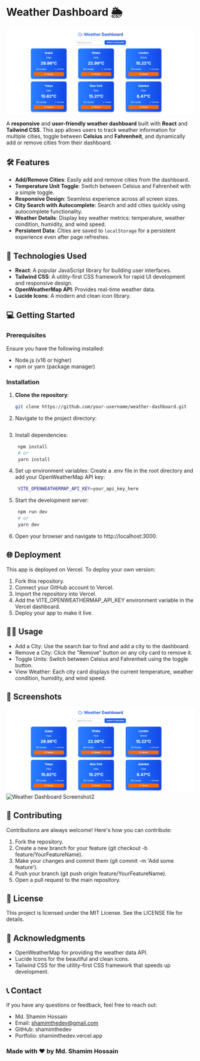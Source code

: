 # Weather Dashboard 🌦️

![Weather Dashboard Screenshot](./src/assets/dashboard-ss-01.png)

A **responsive** and **user-friendly weather dashboard** built with **React** and **Tailwind CSS**. This app allows users to track weather information for multiple cities, toggle between **Celsius** and **Fahrenheit**, and dynamically add or remove cities from their dashboard.

## 🛠️ Features

- **Add/Remove Cities**: Easily add and remove cities from the dashboard.
- **Temperature Unit Toggle**: Switch between Celsius and Fahrenheit with a simple toggle.
- **Responsive Design**: Seamless experience across all screen sizes.
- **City Search with Autocomplete**: Search and add cities quickly using autocomplete functionality.
- **Weather Details**: Display key weather metrics: temperature, weather condition, humidity, and wind speed.
- **Persistent Data**: Cities are saved to `localStorage` for a persistent experience even after page refreshes.

## 🚀 Technologies Used

- **React**: A popular JavaScript library for building user interfaces.
- **Tailwind CSS**: A utility-first CSS framework for rapid UI development and responsive design.
- **OpenWeatherMap API**: Provides real-time weather data.
- **Lucide Icons**: A modern and clean icon library.

## 💻 Getting Started

### Prerequisites

Ensure you have the following installed:

- Node.js (v16 or higher)
- npm or yarn (package manager)

### Installation

1. **Clone the repository**:
   ```bash
   git clone https://github.com/your-username/weather-dashboard.git
2. Navigate to the project directory:
    ```cd weather-dashboard
3. Install dependencies:
   ```bash
    npm install
    # or
    yarn install
    ```
4. Set up environment variables: Create a .env file in the root directory and add your OpenWeatherMap API key:
   ```bash
    VITE_OPENWEATHERMAP_API_KEY=your_api_key_here
5. Start the development server:
   ```bash
    npm run dev
    # or
    yarn dev
    ```
6. Open your browser and navigate to http://localhost:3000.

## 🌐 Deployment

This app is deployed on Vercel. To deploy your own version:

1. Fork this repository.
2. Connect your GitHub account to Vercel.
3. Import the repository into Vercel.
4. Add the VITE_OPENWEATHERMAP_API_KEY environment variable in the Vercel dashboard.
5. Deploy your app to make it live.

## 🧑‍💻 Usage

- Add a City: Use the search bar to find and add a city to the dashboard.
- Remove a City: Click the "Remove" button on any city card to remove it.
- Toggle Units: Switch between Celsius and Fahrenheit using the toggle button.
- View Weather: Each city card displays the current temperature, weather condition, humidity, and wind speed.

## 📸 Screenshots

![Weather Dashboard Screenshot1](./src/assets/dashboard-ss-01.png)
![Weather Dashboard Screenshot2](./src/assets/dashboard-ss-02.png)

## 🤝 Contributing

Contributions are always welcome! Here's how you can contribute:

1. Fork the repository.
2. Create a new branch for your feature (git checkout -b feature/YourFeatureName).
3. Make your changes and commit them (git commit -m 'Add some feature').
4. Push your branch (git push origin feature/YourFeatureName).
5. Open a pull request to the main repository.

## 📝 License

This project is licensed under the MIT License. See the LICENSE file for details.

## 🙏 Acknowledgments

- OpenWeatherMap for providing the weather data API.
- Lucide Icons for the beautiful and clean icons.
- Tailwind CSS for the utility-first CSS framework that speeds up development.

## 📞 Contact

If you have any questions or feedback, feel free to reach out:

- Md. Shamim Hossain
- Email: shamimthedev@gmail.com
- GitHub: shamimthedev
- Portfolio: shamimthedev.vercel.app

### Made with ❤️ by Md. Shamim Hossain